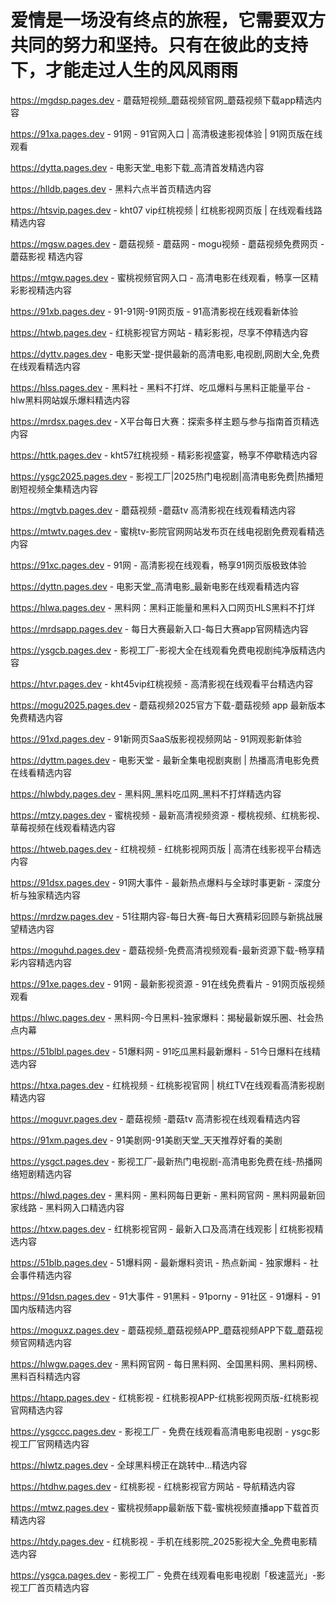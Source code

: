 # 爱情是一场没有终点的旅程，它需要双方共同的努力和坚持。只有在彼此的支持下，才能走过人生的风风雨雨

https://mgdsp.pages.dev - 蘑菇短视频_蘑菇视频官网_蘑菇视频下载app精选内容

https://91xa.pages.dev - 91网 - 91官网入口 | 高清极速影视体验 | 91网页版在线观看

https://dytta.pages.dev - 电影天堂_电影下载_高清首发精选内容

https://hlldb.pages.dev - 黑料六点半首页精选内容

https://htsvip.pages.dev - kht07 vip红桃视频 | 红桃影视网页版 | 在线观看线路精选内容

https://mgsw.pages.dev - 蘑菇视频 - 蘑菇网 - mogu视频 - 蘑菇视频免费网页 - 蘑菇影视 精选内容

https://mtgw.pages.dev - 蜜桃视频官网入口 - 高清电影在线观看，畅享一区精彩影视精选内容

https://91xb.pages.dev - 91-91网-91网页版 - 91高清影视在线观看新体验

https://htwb.pages.dev - 红桃影视官方网站 - 精彩影视，尽享不停精选内容

https://dyttv.pages.dev - 电影天堂-提供最新的高清电影,电视剧,网剧大全,免费在线观看精选内容

https://hlss.pages.dev - 黑料社 - 黑料不打烊、吃瓜爆料与黑料正能量平台 - hlw黑料网站娱乐爆料精选内容

https://mrdsx.pages.dev - X平台每日大赛：探索多样主题与参与指南首页精选内容

https://httk.pages.dev - kht57红桃视频 - 精彩影视盛宴，畅享不停歇精选内容

https://ysgc2025.pages.dev - 影视工厂|2025热门电视剧|高清电影免费|热播短剧短视频全集精选内容

https://mgtvb.pages.dev - 蘑菇视频 -蘑菇tv 高清影视在线观看精选内容

https://mtwtv.pages.dev - 蜜桃tv-影院官网网站发布页在线电视剧免费观看精选内容

https://91xc.pages.dev - 91网 - 高清影视在线观看，畅享91网页版极致体验

https://dyttn.pages.dev - 电影天堂_高清电影_最新电影在线观看精选内容

https://hlwa.pages.dev - 黑料网：黑料正能量和黑料入口网页HLS黑料不打烊

https://mrdsapp.pages.dev - 每日大赛最新入口-每日大赛app官网精选内容

https://ysgcb.pages.dev - 影视工厂-影视大全在线观看免费电视剧纯净版精选内容

https://htvr.pages.dev - kht45vip红桃视频 - 高清影视在线观看平台精选内容

https://mogu2025.pages.dev - 蘑菇视频2025官方下载-蘑菇视频 app 最新版本免费精选内容

https://91xd.pages.dev - 91新网页SaaS版影视视频网站 - 91网观影新体验

https://dyttm.pages.dev - 电影天堂 - 最新全集电视剧爽剧 | 热播高清电影免费在线看精选内容

https://hlwbdy.pages.dev - 黑料网_黑料吃瓜网_黑料不打烊精选内容

https://mtzy.pages.dev - 蜜桃视频 - 最新高清视频资源 - 樱桃视频、红桃影视、草莓视频在线观看精选内容

https://htweb.pages.dev - 红桃视频 - 红桃影视网页版 | 高清在线影视平台精选内容

https://91dsx.pages.dev - 91网大事件 - 最新热点爆料与全球时事更新 - 深度分析与独家精选内容

https://mrdzw.pages.dev - 51往期内容-每日大赛-每日大赛精彩回顾与新挑战展望精选内容

https://moguhd.pages.dev - 蘑菇视频-免费高清视频观看-最新资源下载-畅享精彩内容精选内容

https://91xe.pages.dev - 91网 - 最新影视资源 - 91在线免费看片 - 91网页版视频观看

https://hlwc.pages.dev - 黑料网-今日黑料-独家爆料：揭秘最新娱乐圈、社会热点内幕

https://51blbl.pages.dev - 51爆料网 - 91吃瓜黑料最新爆料 - 51今日爆料在线精选内容

https://htxa.pages.dev - 红桃视频 - 红桃影视官网 | 桃红TV在线观看高清影视剧精选内容

https://moguvr.pages.dev - 蘑菇视频 -蘑菇tv 高清影视在线观看精选内容

https://91xm.pages.dev - 91美剧网-91美剧天堂_天天推荐好看的美剧

https://ysgct.pages.dev - 影视工厂-最新热门电视剧-高清电影免费在线-热播网络短剧精选内容

https://hlwd.pages.dev - 黑料网 - 黑料网每日更新 - 黑料网官网 - 黑料网最新回家线路 - 黑料网入口精选内容

https://htxw.pages.dev - 红桃影视官网 - 最新入口及高清在线观影 | 红桃影视精选内容

https://51blb.pages.dev - 51爆料网 - 最新爆料资讯 - 热点新闻 - 独家爆料 - 社会事件精选内容

https://91dsn.pages.dev - 91大事件 - 91黑料 - 91porny - 91社区 - 91爆料 - 91国内版精选内容

https://moguxz.pages.dev - 蘑菇视频_蘑菇视频APP_蘑菇视频APP下载_蘑菇视频官网精选内容

https://hlwgw.pages.dev - 黑料网官网 - 每日黑料网、全国黑料网、黑料网榜、黑料百科精选内容

https://htapp.pages.dev - 红桃影视 - 红桃影视APP-红桃影视网页版-红桃影视官网精选内容

https://ysgccc.pages.dev - 影视工厂 - 免费在线观看高清电影电视剧 - ysgc影视工厂官网精选内容

https://hlwtz.pages.dev - 全球黑料榜正在跳转中...精选内容

https://htdhw.pages.dev - 红桃影视 - 红桃影视官方网站 - 导航精选内容

https://mtwz.pages.dev - 蜜桃视频app最新版下载-蜜桃视频直播app下载首页精选内容

https://htdy.pages.dev - 红桃影视 - 手机在线影院_2025影视大全_免费电影精选内容

https://ysgca.pages.dev - 影视工厂 - 免费在线观看电影电视剧「极速蓝光」-影视工厂首页精选内容
